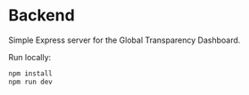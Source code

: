 # Backend

Simple Express server for the Global Transparency Dashboard.

Run locally:
```bash
npm install
npm run dev
```
